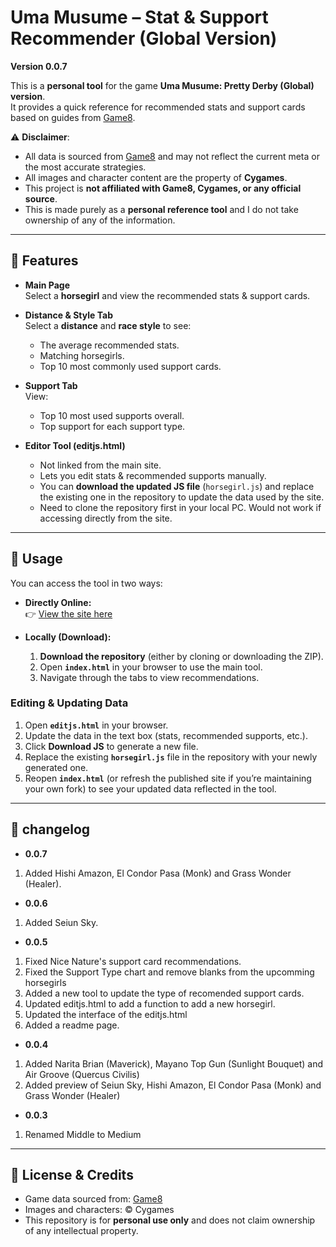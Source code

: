 # Uma Musume – Stat & Support Recommender (Global Version)

**Version 0.0.7**  

This is a **personal tool** for the game **Uma Musume: Pretty Derby (Global) version**.  
It provides a quick reference for recommended stats and support cards based on guides from [Game8](https://game8.co/games/Umamusume-Pretty-Derby/).  

⚠️ **Disclaimer**:  
- All data is sourced from [Game8](https://game8.co/games/Umamusume-Pretty-Derby/) and may not reflect the current meta or the most accurate strategies.  
- All images and character content are the property of **Cygames**.  
- This project is **not affiliated with Game8, Cygames, or any official source**.  
- This is made purely as a **personal reference tool** and I do not take ownership of any of the information.  

---

## 🔹 Features

- **Main Page**  
  Select a **horsegirl** and view the recommended stats & support cards.  

- **Distance & Style Tab**  
  Select a **distance** and **race style** to see:  
  - The average recommended stats.  
  - Matching horsegirls.  
  - Top 10 most commonly used support cards.  

- **Support Tab**  
  View:  
  - Top 10 most used supports overall.  
  - Top support for each support type.  

- **Editor Tool (editjs.html)**  
  - Not linked from the main site.  
  - Lets you edit stats & recommended supports manually.  
  - You can **download the updated JS file** (`horsegirl.js`) and replace the existing one in the repository to update the data used by the site. 
  - Need to clone the repository first in your local PC. Would not work if accessing directly from the site.  

---

## 🔹 Usage

You can access the tool in two ways:  

- **Directly Online:**  
  👉 [View the site here](https://albertbcs.github.io/umastathelper/)  

- **Locally (Download):**  
  1. **Download the repository** (either by cloning or downloading the ZIP).  
  2. Open **`index.html`** in your browser to use the main tool.  
  3. Navigate through the tabs to view recommendations.  

### Editing & Updating Data
1. Open **`editjs.html`** in your browser.  
2. Update the data in the text box (stats, recommended supports, etc.).  
3. Click **Download JS** to generate a new file.  
4. Replace the existing **`horsegirl.js`** file in the repository with your newly generated one.  
5. Reopen **`index.html`** (or refresh the published site if you’re maintaining your own fork) to see your updated data reflected in the tool.  

---

## 🔹 **changelog**

- **0.0.7**
 1. Added Hishi Amazon, El Condor Pasa (Monk) and Grass Wonder (Healer).

- **0.0.6**
 1. Added Seiun Sky.

- **0.0.5**
 1. Fixed Nice Nature's support card recommendations.
 2. Fixed the Support Type chart and remove blanks from the upcomming horsegirls
 3. Added a new tool to update the type of recomended support cards.
 4. Updated editjs.html to add a function to add a new horsegirl.
 5. Updated the interface of the editjs.html
 6. Added a readme page.
 
- **0.0.4**
 1. Added Narita Brian (Maverick), Mayano Top Gun (Sunlight Bouquet) and Air Groove (Quercus Civilis)
 2. Added preview of Seiun Sky, Hishi Amazon, El Condor Pasa (Monk) and Grass Wonder (Healer)
- **0.0.3**
 1. Renamed Middle to Medium


---

## 🔹 License & Credits

- Game data sourced from: [Game8](https://game8.co/games/Umamusume-Pretty-Derby/)  
- Images and characters: © Cygames  
- This repository is for **personal use only** and does not claim ownership of any intellectual property.  
